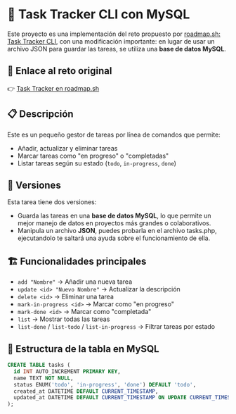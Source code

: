 # 🧰 Task Tracker CLI con MySQL

Este proyecto es una implementación del reto propuesto por [roadmap.sh: Task Tracker CLI](https://roadmap.sh/projects/task-tracker), con una modificación importante: en lugar de usar un archivo JSON para guardar las tareas, se utiliza una **base de datos MySQL**.

## 🔗 Enlace al reto original

👉 [Task Tracker en roadmap.sh](https://roadmap.sh/projects/task-tracker)

## 📋 Descripción

Este es un pequeño gestor de tareas por línea de comandos que permite:

- Añadir, actualizar y eliminar tareas
- Marcar tareas como "en progreso" o "completadas"
- Listar tareas según su estado (`todo`, `in-progress`, `done`)

## 🚀 Versiones

Esta tarea tiene dos versiones: 
- Guarda las tareas en una **base de datos MySQL**, lo que permite un mejor manejo de datos en proyectos más grandes o colaborativos.
- Manipula un archivo **JSON**, puedes probarla en el archivo tasks.php, ejecutandolo te saltará una ayuda sobre el funcionamiento de ella.

## 🏗️ Funcionalidades principales

- `add "Nombre"` → Añadir una nueva tarea
- `update <id> "Nuevo Nombre"` → Actualizar la descripción
- `delete <id>` → Eliminar una tarea
- `mark-in-progress <id>` → Marcar como "en progreso"
- `mark-done <id>` → Marcar como "completada"
- `list` → Mostrar todas las tareas
- `list-done` / `list-todo` / `list-in-progress` → Filtrar tareas por estado

## 🧱 Estructura de la tabla en MySQL

```sql
CREATE TABLE tasks (
  id INT AUTO_INCREMENT PRIMARY KEY,
  name TEXT NOT NULL,
  status ENUM('todo', 'in-progress', 'done') DEFAULT 'todo',
  created_at DATETIME DEFAULT CURRENT_TIMESTAMP,
  updated_at DATETIME DEFAULT CURRENT_TIMESTAMP ON UPDATE CURRENT_TIMESTAMP
);

